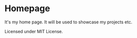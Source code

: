 # Homepage

It's my home page. It will be used to showcase my projects etc.

Licensed under MIT License.
